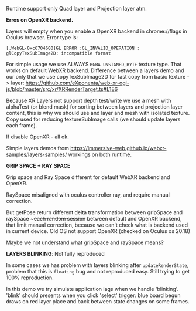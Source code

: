 Runtime support only Quad layer and Projection layer atm.

__Erros on OpenXR backend.__

Layers will empty when you enable a OpenXR backend in chrome://flags in Oculus browser.
Error type is:
```
[.WebGL-0xc6704600]GL ERROR :GL_INVALID_OPERATION : glCopyTexSubImage2D: incompatible format
```

For simple usage we use ALWAYS `RGBA UNSIGNED_BYTE` texture type. That works on default WebXR backend.
Difference between a layers demo and our only that we use copyTexSubImage2D for fast copy from basic texture -> layer: https://github.com/eXponenta/web-xr-ogl-js/blob/master/src/xr/XRRenderTarget.ts#L186

Because XR Layers not support depth test/write we use a mesh with alphaTest (or blend mask) for sorting between layers and projection layer content, this is why we should use and layer and mesh with isolated texture. Copy used for reducing textureSubImage calls (we should update layers each frame).

If disable OpenXR - all ok.

Simple layers demos from https://immersive-web.github.io/webxr-samples/layers-samples/ workings on both runtime.

__GRIP SPACE + RAY SPACE__

Grip space and Ray Space different for default  WebXR backend and OpenXR.

RaySpace misaligned with oculus controller ray, and require manual correction.

But getPose return  different delta transformation between gripSpace and raySpace ~~~each random session~~ between default and OpenXR backend, that limit manual correction, because we can't check what is backend used in current device. Old OS not support OpenXR (checked on Oculus os 20.18)

Maybe we not understand what gripSpace and raySpace means?

__LAYERS BLINKING__: Not fully reproduced

In some cases we has problem with layers blinking after `updateRenderState`, problem that this is `floating` bug and not reproduced easy.
Still trying  to get  100% reproduction.

In this demo we try simulate application lags when we handle 'blinking'. 'blink' should presents when you click 'select' trigger: blue board begun draws on red layer place and back between state changes on some frames.
